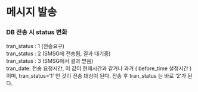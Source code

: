 # 메시지 발송

### DB 전송 시 status 변화

tran\_status : 1 (전송요구)\
tran\_status : 2 (SMSG에 전송됨, 결과 대기중)\
tran\_status : 3 (SMSG에서 결과 받음)\
tran\_date: 전송 요청시간, 이 값이 현재시간과 같거나 과거 ( before\_time 설정시간 ) 이며, tran\_status=‘1’ 인 것이 전송 대상이 된다. 전송 후 tran\_status 는 바로 ‘2’가 된다.



